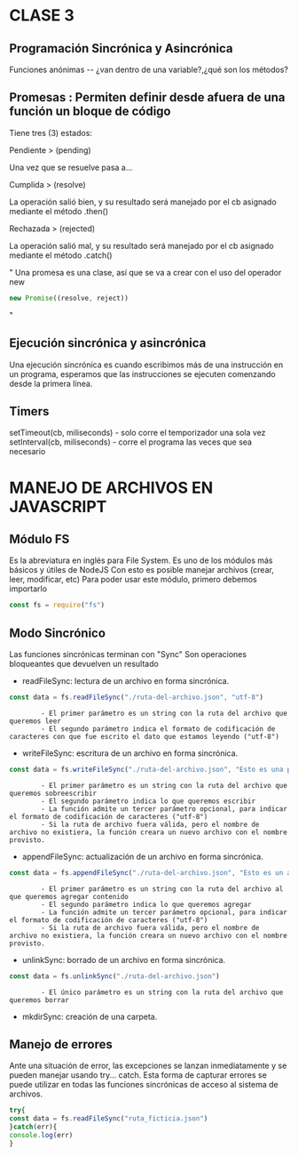 # CLASE 3

## Programación Sincrónica y Asincrónica

Funciones anónimas -- ¿van dentro de una variable?,¿qué son los métodos?

## Promesas : Permiten definir desde afuera de una función un bloque de código

Tiene tres (3) estados: 

Pendiente > (pending)

Una vez que se resuelve pasa a...

Cumplida > (resolve)

La operación salió bien, y su resultado será manejado por el cb asignado mediante el método .then()

Rechazada > (rejected)

La operación salió mal, y su resultado será manejado por el cb asignado mediante el método .catch()

"
Una promesa es una clase, así que se va a crear con el uso del operador new


``` Javascript
new Promise((resolve, reject))
```

"

## Ejecución sincrónica y asincrónica

Una ejecución sincrónica es cuando escribimos más de una instrucción en un programa, esperamos que las instrucciones se ejecuten comenzando desde la primera línea.

## Timers

setTimeout(cb, miliseconds) - solo corre el temporizador una sola vez
setInterval(cb, miliseconds) - corre el programa las veces que sea necesario



# MANEJO DE ARCHIVOS EN JAVASCRIPT

## Módulo FS

Es la abreviatura en inglés para File System. Es uno de los módulos más básicos y útiles de NodeJS
Con esto es posible manejar archivos (crear, leer, modificar, etc)
Para poder usar este módulo, primero debemos importarlo

``` Javascript
const fs = require("fs")

 ```

## Modo Sincrónico

Las funciones sincrónicas terminan con "Sync"
Son operaciones bloqueantes que devuelven un resultado

+ readFileSync: lectura de un archivo en forma sincrónica.

```Javascript 
const data = fs.readFileSync("./ruta-del-archivo.json", "utf-8")
```
            - El primer parámetro es un string con la ruta del archivo que queremos leer
            - El segundo parámetro indica el formato de codificación de caracteres con que fue escrito el dato que estamos leyendo ("utf-8")    

+ writeFileSync: escritura de un archivo en forma sincrónica.
```Javascript 
const data = fs.writeFileSync("./ruta-del-archivo.json", "Esto es una prueba")
```
            - El primer parámetro es un string con la ruta del archivo que queremos sobreescribir
            - El segundo parámetro indica lo que queremos escribir
            - La función admite un tercer parámetro opcional, para indicar el formato de codificación de caracteres ("utf-8")
            - Si la ruta de archivo fuera válida, pero el nombre de archivo no existiera, la función creara un nuevo archivo con el nombre provisto.
+ appendFileSync: actualización de un archivo en forma sincrónica.
```Javascript 
const data = fs.appendFileSync("./ruta-del-archivo.json", "Esto es un agregado")
```
            - El primer parámetro es un string con la ruta del archivo al que queremos agregar contenido
            - El segundo parámetro indica lo que queremos agregar
            - La función admite un tercer parámetro opcional, para indicar el formato de codificación de caracteres ("utf-8")
            - Si la ruta de archivo fuera válida, pero el nombre de archivo no existiera, la función creara un nuevo archivo con el nombre provisto.
+ unlinkSync: borrado de un archivo en forma sincrónica.
```Javascript 
const data = fs.unlinkSync("./ruta-del-archivo.json")
```
            - El único parámetro es un string con la ruta del archivo que queremos borrar
+ mkdirSync: creación de una carpeta.

## Manejo de errores

Ante una situación de error, las excepciones se lanzan inmediatamente y se pueden manejar usando try... catch.
Esta forma de capturar errores se puede utilizar en todas las funciones sincrónicas de acceso al sistema de archivos. 
```Javascript 
try{
const data = fs.readFileSync("ruta_ficticia.json")
}catch(err){
console.log(err)
}
```



